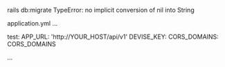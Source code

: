 rails db:migrate  TypeError: no implicit conversion of nil into String

application.yml
...

test:
  APP_URL: 'http://YOUR_HOST/api/v1'
  DEVISE_KEY: <rake secret>
  CORS_DOMAINS: CORS_DOMAINS  

...
